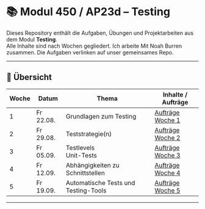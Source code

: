 # 📚 Modul 450 / AP23d – Testing

Dieses Repository enthält die Aufgaben, Übungen und Projektarbeiten aus dem Modul **Testing**.  
Alle Inhalte sind nach Wochen gegliedert.  Ich arbeite Mit Noah Burren zusammen. Die Aufgaben verlinken auf unser gemeinsames Repo.

---

## 📅 Übersicht

| Woche | Datum       | Thema                                         | Inhalte / Aufträge |
|-------|-------------|-----------------------------------------------|---------------------|
| 1     | Fr 22.08. | Grundlagen zum Testing| [Aufträge Woche 1](https://github.com/noahburren/m450/tree/main/22-08) |
| 2     |Fr 29.08. |Teststrategie(n) | [Aufträge Woche 2](https://github.com/noahburren/m450/tree/main/29-08) |
| 3     |Fr 05.09. | Testlevels<br> Unit-Tests | [Aufträge Woche 3](https://github.com/noahburren/m450/tree/main/05-09) |
| 4     |Fr 12.09. | Abhängigkeiten zu Schnittstellen | [Aufträge Woche 4](https://github.com/noahburren/m450/tree/main/12-09) |
| 5     |Fr 19.09. | Automatische Tests und Testing-Tools | [Aufträge Woche 5](https://github.com/noahburren/m450/tree/main/19-09) |

---